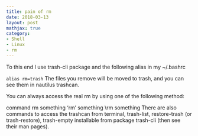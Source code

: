 ```yaml
---
title: pain of rm
date: 2018-03-13
layout: post
mathjax: true
category:
- Shell
- Linux
- rm
---
```

To this end I use trash-cli package and the following alias in my ~/.bashrc

`alias rm=trash`
The files you remove will be moved to trash, and you can see them in nautilus trashcan.

You can always access the real rm by using one of the following method:

command rm something
‘rm’ something
\\rm something
There are also commands to access the trashcan from terminal, trash-list, restore-trash (or trash-restore), trash-empty installable from package trash-cli (then see their man pages).
